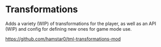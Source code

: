 # Transformations

Adds a variety (WIP) of transformations for the player, as well as an API (WIP) and config for defining new ones for game mode use.

https://github.com/hamstar0/tml-transformations-mod
